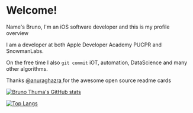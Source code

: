 # Welcome!

Name's Bruno, I'm an iOS software developer and this is my profile overview 

I am a developer at both Apple Developer Academy PUCPR and SnowmanLabs.

On the free time I also `git commit` iOT, automation, DataScience and many other algorithms.

Thanks <a href="https://github.com/anuraghazra/github-readme-stats"> @anuraghazra </a> for the awesome open source readme cards

[id]: theme=blueberry

[![Bruno Thuma's GitHub stats](https://github-readme-stats.vercel.app/api?username=brunothuma&theme=blueberry&show_icons=true&count_private=true&border_color=474444&text_color=CE6B87&icon_color=559e90)](https://github.com/BrunoThuma?tab=repositories)

[![Top Langs](https://github-readme-stats.vercel.app/api/top-langs/?username=brunothuma&layout=compact&theme=blueberry&show_icons=true&count_private=true&border_color=474444&text_color559e90)](https://github.com/BrunoThuma?tab=repositories)

<!---
[![Bruno's GitHub stats](https://github-readme-stats.vercel.app/api?username=brunothuma&theme=monokai&show_icons=true&count_private=true&border_color=474444&title_color=CE6B87)](https://github.com/BrunoThuma?tab=repositories)

[![Top Langs](https://github-readme-stats.vercel.app/api/top-langs/?username=brunothuma&theme=monokai&show_icons=true&count_private=true&layout=compact&border_color=474444&title_color=CE6B87)](https://github.com/BrunoThuma?tab=repositories)
--->


<!---
<a href="https://github.com/anuraghazra/github-readme-stats">
  <img align="top" src="https://github-readme-stats.vercel.app/api?username=brunothuma&theme=blueberry&show_icons=true&count_private=true&border_color=474444"
</a>
<a href="https://github.com/anuraghazra/convoychat">
  <img align="top" src="https://github-readme-stats.vercel.app/api/top-langs/?username=brunothuma&theme=blueberry&show_icons=true&count_private=true&border_color=474444"/>
</a>
--->
